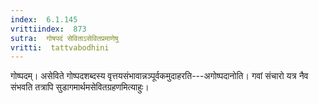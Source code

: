```yaml
---
index:  6.1.145
vrittiindex:  873
sutra:  गोषपदं सेविताऽसेवितप्रमाणेषु
vritti:  tattvabodhini 
---
```


गोष्पदम्। असेविते गोष्पदशब्दस्य वृत्तयसंभावान्नञ्पूर्वकमुदाहरति---अगोष्पदानोति। गवां संचारो यत्र नैव संभवति तत्रापि सुडागमार्थमसेवितग्रहणमित्याहुः।

